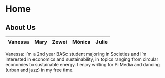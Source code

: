 # Home

## About Us

| Vanessa | Mary | Zewei | Mónica | Julie |
|---------|------|-------|--------|-------|

Vanessa: I’m a 2nd year BASc student majoring in Societies and I’m interested in economics and sustainability, in topics ranging from circular economies to sustainable energy. I enjoy writing for Pi Media and dancing (urban and jazz) in my free time. 
